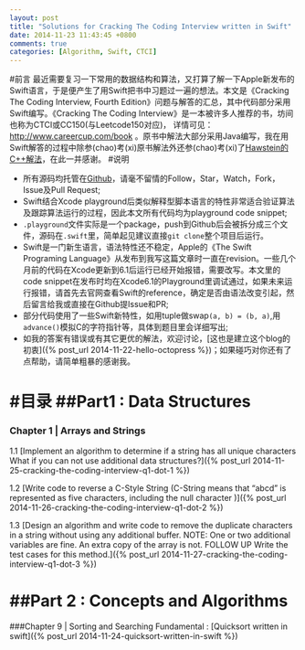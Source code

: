 ```yaml
---
layout: post
title: "Solutions for Cracking The Coding Interview written in Swift"
date: 2014-11-23 11:43:45 +0800
comments: true
categories: [Algorithm, Swift, CTCI]
---
```

#前言
最近需要复习一下常用的数据结构和算法，又打算了解一下Apple新发布的Swift语言，于是便产生了用Swift把书中习题过一遍的想法。本文是《Cracking The Coding Interview, Fourth Edition》问题与解答的汇总，其中代码部分采用Swift编写。《Cracking The Coding Interview》是一本被许多人推荐的书，坊间也称为CTCI或CC150(与Leetcode150对应)， 详情可见：http://www.careercup.com/book 。原书中解法大部分采用Java编写，我在用Swift解答的过程中除参(chao)考(xi)原书解法外还参(chao)考(xi)了[Hawstein的C++解法](http://www.hawstein.com/posts/ctci-solutions-contents.html)，在此一并感谢。
#说明
+ 所有源码均托管在[Github](https://github.com/WyattZhang/CTCI)，请毫不留情的Follow，Star，Watch，Fork，Issue及Pull Request;
+ Swift结合Xcode playground后类似解释型脚本语言的特性非常适合验证算法及跟踪算法运行的过程，因此本文所有代码均为playground code snippet;
+ `.playground`文件实际是一个package，push到Github后会被拆分成三个文件，源码在`.swift`里，简单起见建议直接`git clone`整个项目后运行。
+ Swift是一门新生语言，语法特性还不稳定，Apple的《The Swift Programing Language》从发布到我写这篇文章时一直在revision。一些几个月前的代码在Xcode更新到6.1后运行已经开始报错，需要改写。本文里的code snippet在发布时均在Xcode6.1的Playground里调试通过，如果未来运行报错，请首先去官网查看Swift的reference，确定是否由语法改变引起，然后留言给我或直接在Github提Issue和PR;
+ 部分代码使用了一些Swift新特性，如用tuple做swap`(a, b) = (b, a)`,用`advance()`模拟C的字符指针等，具体到题目里会详细写出;
+ 如我的答案有错误或有其它更优的解法，欢迎讨论，[这也是建立这个blog的初衷]({% post_url 2014-11-22-hello-octopress %})；如果碰巧对你还有了点帮助，请简单粗暴的感谢我。

#目录
##Part1 : Data Structures
===
### Chapter 1 | Arrays and Strings
1.1 [Implement an algorithm to determine if a string has all unique characters What if you can not use additional data structures?]({% post_url 2014-11-25-cracking-the-coding-interview-q1-dot-1 %})

1.2 [Write code to reverse a C-Style String (C-String means that “abcd” is represented as five characters, including the null character )]({% post_url 2014-11-26-cracking-the-coding-interview-q1-dot-2 %})

1.3 [Design an algorithm and write code to remove the duplicate characters in a string without using any additional buffer. NOTE: One or two additional variables are fine. An extra copy of the array is not. FOLLOW UP Write the test cases for this method.]({% post_url 2014-11-27-cracking-the-coding-interview-q1-dot-3 %}) 

<!-- more -->

##Part 2 : Concepts and Algorithms
===
###Chapter 9 | Sorting and Searching
Fundamental : [Quicksort written in swift]({% post_url 2014-11-24-quicksort-written-in-swift %}) 



















